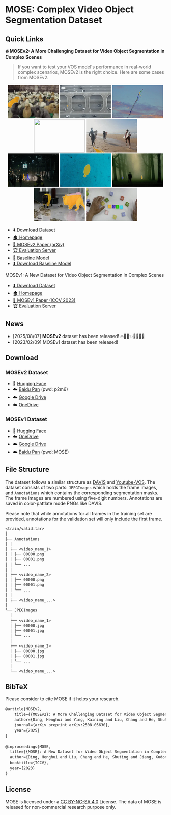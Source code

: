 # MOSE: Complex Video Object Segmentation Dataset

## Quick Links

**🔥 MOSEv2: A More Challenging Dataset for Video Object Segmentation in Complex Scenes** 



> If you want to test your VOS model's performance in real-world complex scenarios, MOSEv2 is the right choice. Here are some cases from MOSEv2.
<div align="center">
  <img src="assets/mosev2/1.webp" width="160px" height="105px"/>
  <img src="assets/mosev2/2.webp" width="160px" height="105px" />
  <img src="assets/mosev2/3.webp" width="160px" height="105px" />
  <img src="assets/mosev2/4.webp" width="160px" height="105px" />
  <img src="assets/mosev2/5.webp" width="160px" height="105px" />
</div>

<div align="center">
  <img src="assets/mosev2/6.webp" width="160px" height="105px" />
  <img src="assets/mosev2/7.webp" width="160px" height="105px" />
  <img src="assets/mosev2/8.webp" width="160px" height="105px" />
  <img src="assets/mosev2/9.webp" width="160px" height="105px" />
  <img src="assets/mosev2/10.webp" width="160px" height="105px" />
</div>

- [⬇️ Download Dataset](#mosev2-dataset)
- [🏠 Homepage](https://mose.video)
- [📄 MOSEv2 Paper (arXiv)](https://arxiv.org/abs/2508.05630)
- [🏆 Evaluation Server](https://www.codabench.org/competitions/10062/)
- [🤖 Baseline Model](MOSEv2)
- [⬇️ Download Baseline Model](https://huggingface.co/FudanCVL/MOSEv2_baseline)

MOSEv1: A New Dataset for Video Object Segmentation in Complex Scenes
- [⬇️ Download Dataset](#mosev1-dataset)
- [🏠 Homepage](https://mose.video/MOSEv1/)
- [📄 MOSEv1 Paper (ICCV 2023)](https://arxiv.org/abs/2302.01872)
- [🏆 Evaluation Server](https://codalab.lisn.upsaclay.fr/competitions/10703)

## News

- [2025/08/07] **MOSEv2** dataset has been released! 🔥🎉🚀✨🎊🌟💫🎈
- [2023/02/09] MOSEv1 dataset has been released!

## Download

### MOSEv2 Dataset
- 🤗 [Hugging Face](https://huggingface.co/datasets/FudanCVL/MOSEv2)
- ☁️ [Baidu Pan](https://pan.baidu.com/s/1QWzovOubI0Uvr2gEQChy7Q?pwd=p2m6) (pwd: p2m6)
- ☁️ [Google Drive](https://drive.google.com/drive/folders/1tb6duuZPrjfuHVvJLcWXItsqde3fup4n?usp=drive_link)
- ☁️ [OneDrive](https://1drv.ms/f/c/c2b61e01a0e33ea5/EvcaVXmxT0FCvkZOOa2fXvEBCwEhhwlNJt5jDdM2LMV59w?e=xSLFTf)

### MOSEv1 Dataset
 - 🤗 [Hugging Face](https://huggingface.co/datasets/FudanCVL/MOSE)
 - ☁️ [OneDrive](https://entuedu-my.sharepoint.com/:f:/g/personal/liuc0058_e_ntu_edu_sg/EjXSfDF7QEZApAVpFJ5rfdABkHCf0k2Va6VDfUy7rpabNw?e=9BVkrz)
 - ☁️ [Google Drive](https://drive.google.com/drive/folders/1vChKHzbboP1k6wd6t95guxxURW3nIXBe?usp=sharing)
 - ☁️ [Baidu Pan](https://pan.baidu.com/s/116p3tQsUqObem8G8FOJ7cA) (pwd: MOSE)


## File Structure

The dataset follows a similar structure as [DAVIS](https://davischallenge.org/) and [Youtube-VOS](https://youtube-vos.org/). The dataset consists of two parts: `JPEGImages` which holds the frame images, and `Annotations` which contains the corresponding segmentation masks. The frame images are numbered using five-digit numbers. Annotations are saved in color-pattlate mode PNGs like DAVIS.

Please note that while annotations for all frames in the training set are provided, annotations for the validation set will only include the first frame.

```
<train/valid.tar>
│
├── Annotations
│ │ 
│ ├── <video_name_1>
│ │ ├── 00000.png
│ │ ├── 00001.png
│ │ └── ...
│ │ 
│ ├── <video_name_2>
│ │ ├── 00000.png
│ │ ├── 00001.png
│ │ └── ...
│ │ 
│ ├── <video_name_...>
│ 
└── JPEGImages
  │ 
  ├── <video_name_1>
  │ ├── 00000.jpg
  │ ├── 00001.jpg
  │ └── ...
  │ 
  ├── <video_name_2>
  │ ├── 00000.jpg
  │ ├── 00001.jpg
  │ └── ...
  │ 
  └── <video_name_...>

```

## BibTeX
Please consider to cite MOSE if it helps your research.

```latex
@article{MOSEv2,
    title={{MOSEv2}: A More Challenging Dataset for Video Object Segmentation in Complex Scenes},
    author={Ding, Henghui and Ying, Kaining and Liu, Chang and He, Shuting and Jiang, Xudong and Jiang, Yu-Gang and Torr, Philip HS and Bai, Song},
    journal={arXiv preprint arXiv:2508.05630},
    year={2025}
}

@inproceedings{MOSE,
  title={{MOSE}: A New Dataset for Video Object Segmentation in Complex Scenes},
  author={Ding, Henghui and Liu, Chang and He, Shuting and Jiang, Xudong and Torr, Philip HS and Bai, Song},
  booktitle={ICCV},
  year={2023}
}
```

## License
MOSE is licensed under a [CC BY-NC-SA 4.0](https://creativecommons.org/licenses/by-nc-sa/4.0/) License. The data of MOSE is released for non-commercial research purpose only.
